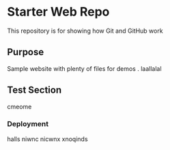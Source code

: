# Starter Web Repo

This repository is for showing how Git and GitHub work

## Purpose

Sample website with plenty of files for demos . laallalal

## Test Section

cmeome

### Deployment

halls niwnc nicwnx xnoqinds